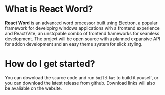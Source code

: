 # What is React Word?
**React Word** is an advanced word processor built using Electron, a popular framework for developing windows applications with a frontend experience and React/Vite; an unstopable combo of frontend frameworks for seamless development. The project will be open source with a planned expansive API for addon development and an easy theme system for slick styling.

# How do I get started?
You can download the source code and run `build.bat` to build it youself, or you can download the latest release from github. Download links will also be avaliable on the website.

